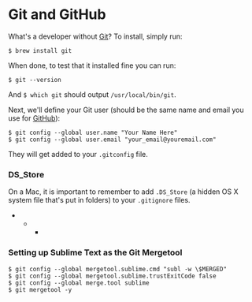 # Git and GitHub

What's a developer without [Git](http://git-scm.com/)? To install, simply run:

```
$ brew install git
```

When done, to test that it installed fine you can run:

```
$ git --version
```

And `$ which git` should output `/usr/local/bin/git`.

Next, we'll define your Git user \(should be the same name and email you use for [GitHub](https://github.com/)\):

```
$ git config --global user.name "Your Name Here"
$ git config --global user.email "your_email@youremail.com"
```

They will get added to your `.gitconfig` file.

### DS\_Store

On a Mac, it is important to remember to add `.DS_Store` \(a hidden OS X system file that's put in folders\) to your `.gitignore` files.

* * -

### Setting up Sublime Text as the Git Mergetool

```
$ git config --global mergetool.sublime.cmd "subl -w \$MERGED"
$ git config --global mergetool.sublime.trustExitCode false 
$ git config --global merge.tool sublime
$ git mergetool -y
```



